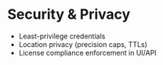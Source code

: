 # Security & Privacy

- Least-privilege credentials
- Location privacy (precision caps, TTLs)
- License compliance enforcement in UI/API

